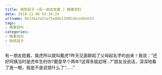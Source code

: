 ```yaml
---
title: 搞笑段子->有一朋友姓戴 | 糗事百科
date: 2019-11-06 03:34:24
urlname: 0633da7e51af5e88b1390520ced6de53
tags: 
- 糗事百科
categories:
- 糗事百科
- 搞笑段子
---
```

有一朋友姓戴，属虎所以就叫戴虎?昨天见面聊起了父母起名字的由来！我说：“还好阿姨当时是虎年生的你?要是早个两年?这得多尴尬呀…?”朋友没说话，深深地看了我一眼，我是不是说错什么了“……”


